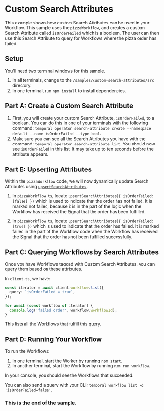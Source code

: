 # Custom Search Attributes

This example shows how custom Search Attributes can be used in your Workflow. This sample uses the `pizzaWorkflow`, and creates a custom Search Attribute called `isOrderFailed` which is a boolean. The user can then use this Search Attribute to query for Workflows where the pizza order has failed.

## Setup

You'll need two terminal windows for this sample.

1. In all terminals, change to the `/samples/custom-search-attributes/src` directory.
2. In one terminal, run `npm install` to install dependencies.

## Part A: Create a Custom Search Attribute

1. First, you will create your custom Search Attribute, `isOrderFailed`, to a boolean. You can do this in one of your terminals with the following command: `temporal operator search-attribute create --namespace default --name isOrderFailed --type bool`.
2. Make sure you can see all the Search Attributes you have with the command: `temporal operator search-attribute list`. You should now see `isOrderFailed` in this list. It may take up to ten seconds before the attribute appears.

## Part B: Upserting Attributes

Within the `pizzaWorkflow` code, we will now dynamically update Search Attributes using [`upsertSearchAttributes`](https://typescript.temporal.io/api/namespaces/workflow#upsertsearchattributes).

1. In `pizzaWorkflow.ts`, locate `upsertSearchAttributes({ isOrderFailed: [false] })` which is used to indicate that the order has not failed. It is marked not failed, because it is in the part of the logic when the Workflow has received the Signal that the order has been fulfilled.

2. In `pizzaWorkflow.ts`, locate `upsertSearchAttributes({ isOrderFailed: [true] })` which is used to indicate that the order has failed. It is marked failed in the part of the Workflow code when the Workflow has received the Signal that the order has not been fulfilled successfully.

## Part C: Querying Workflows by Search Attributes

Once you have Workflows tagged with Custom Search Attributes, you can query them based on these attributes.

In `client.ts`, we have:

```typescript
const iterator = await client.workflow.list({
  query: `isOrderFailed = true`,
});

for await (const workflow of iterator) {
  console.log('failed order', workflow.workflowId);
}
```

This lists all the Workflows that fulfill this query.

## Part D: Running Your Workflow

To run the Workflows:

1. In one terminal, start the Worker by running `npm start`.
2. In another terminal, start the Workflow by running `npm run workflow`.

In your console, you should see the Workflows that succeeded.

You can also send a query with your CLI: `temporal workflow list -q 'isOrderFailed=false'`.

### This is the end of the sample.